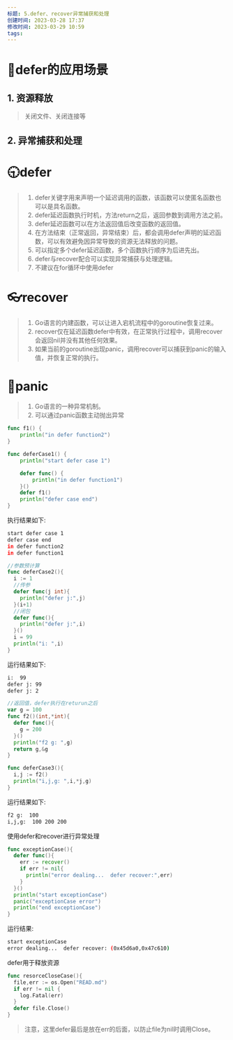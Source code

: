 ```yaml
---
标题: 5.defer、recover异常捕获和处理
创建时间: 2023-03-28 17:37
修改时间: 2023-03-29 10:59
tags: 
---
```



# 🥏defer的应用场景
## 1. 资源释放
> 关闭文件、关闭连接等
## 2. 异常捕获和处理

# 🕤defer
>1. defer关键字用来声明一个延迟调用的函数，该函数可以使匿名函数也可以是具名函数。
>2. defer延迟函数执行时机，方法return之后，返回参数到调用方法之前。
>3. defer延迟函数可以在方法返回值后改变函数的返回值。
>4. 在方法结束（正常返回，异常结束）后，都会调用defer声明的延迟函数，可以有效避免因异常导致的资源无法释放的问题。
>5. 可以指定多个defer延迟函数，多个函数执行顺序为后进先出。
>6. defer与recover配合可以实现异常捕获与处理逻辑。
>7. 不建议在for循环中使用defer

# 👓recover
>1. Go语言的内建函数，可以让进入宕机流程中的goroutine恢复过来。
>2. recover仅在延迟函数defer中有效，在正常执行过程中，调用recover会返回nil并没有其他任何效果。
>3. 如果当前的goroutine出现panic，调用recover可以捕获到panic的输入值，并恢复正常的执行。

# 🚨panic
>1. Go语言的一种异常机制。
>2. 可以通过panic函数主动抛出异常

```go
func f1() {
	println("in defer function2")
}

func deferCase1() {
	println("start defer case 1")

	defer func() {
		println("in defer function1")
	}()
	defer f1()
	println("defer case end")
}
```
执行结果如下:
```sh
start defer case 1
defer case end
in defer function2
in defer function1
```

```go
//参数预计算
func deferCase2(){
  i := 1 
  //传参
  defer func(j int){
    println("defer j:",j)
  }(i+1)
  //闭包
  defer func(){
    println("defer j:",i)
  }()
  i = 99
  println("i: ",i)
}
```
运行结果如下:
```sh
i:  99
defer j: 99
defer j: 2
```

```go
//返回值，defer执行在returun之后
var g = 100
func f2()(int,*int){
  defer func(){
    g = 200
  }()
  println("f2 g: ",g)
  return g,&g
}

func deferCase3(){
  i,j := f2()
  println("i,j,g: ",i,*j,g)
}
```
运行结果如下:
```sh
f2 g:  100
i,j,g:  100 200 200
```

使用defer和recover进行异常处理
```go
func exceptionCase(){
  defer func(){
    err := recover()
    if err != nil{
      println("error dealing...  defer recover:",err)
    }
  }()
  println("start exceptionCase")
  panic("exceptionCase error")
  println("end exceptionCase")
}
```
运行结果:
```sh
start exceptionCase
error dealing...  defer recover: (0x45d6a0,0x47c610)
```
defer用于释放资源
```go
func resorceCloseCase(){
  file,err := os.Open("READ.md")
  if err != nil {
    log.Fatal(err)
  }
  defer file.Close()
}
```
> 注意，这里defer最后是放在err的后面，以防止file为nil时调用Close。